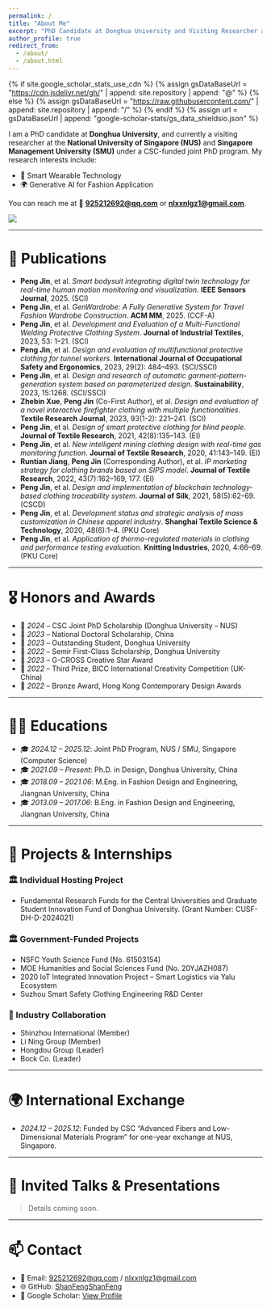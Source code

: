 ```yaml
---
permalink: /
title: "About Me"
excerpt: "PhD Candidate at Donghua University and Visiting Researcher at NUS / SMU"
author_profile: true
redirect_from: 
  - /about/
  - /about.html
---
```


{% if site.google_scholar_stats_use_cdn %}
{% assign gsDataBaseUrl = "https://cdn.jsdelivr.net/gh/" | append: site.repository | append: "@" %}
{% else %}
{% assign gsDataBaseUrl = "https://raw.githubusercontent.com/" | append: site.repository | append: "/" %}
{% endif %}
{% assign url = gsDataBaseUrl | append: "google-scholar-stats/gs_data_shieldsio.json" %}

<span class='anchor' id='about-me'></span>

I am a PhD candidate at **Donghua University**, and currently a visiting researcher at the **National University of Singapore (NUS)** and **Singapore Management University (SMU)** under a CSC-funded joint PhD program. My research interests include:

- 👕 Smart Wearable Technology
- 🌍 Generative AI for Fashion Application

You can reach me at 📧 **925212692@qq.com** or **nlxxnlgz1@gmail.com**.

<a href='https://scholar.google.com/citations?user=YOUR_ID&user=lJydfDEAAAAJ'>
  <img src="https://img.shields.io/endpoint?url={{ url | url_encode }}&logo=Google%20Scholar&labelColor=f6f6f6&color=9cf&style=flat&label=citations">
</a>



---

# 📝 Publications
- **Peng Jin**, et al. *Smart bodysuit integrating digital twin technology for real-time human motion monitoring and visualization*. **IEEE Sensors Journal**, 2025. (SCI)
- **Peng Jin**, et al. *GenWardrobe: A Fully Generative System for Travel Fashion Wardrobe Construction*. **ACM MM**, 2025. (CCF-A)
- **Peng Jin**, et al. *Development and Evaluation of a Multi-Functional Welding Protective Clothing System*. **Journal of Industrial Textiles**, 2023, 53: 1–21. (SCI)
- **Peng Jin**, et al. *Design and evaluation of multifunctional protective clothing for tunnel workers*. **International Journal of Occupational Safety and Ergonomics**, 2023, 29(2): 484–493. (SCI/SSCI)
- **Peng Jin**, et al. *Design and research of automatic garment-pattern-generation system based on parameterized design*. **Sustainability**, 2023, 15:1268. (SCI/SSCI)
- **Zhebin Xue**, **Peng Jin** (Co-First Author), et al. *Design and evaluation of a novel interactive firefighter clothing with multiple functionalities*. **Textile Research Journal**, 2023, 93(1-2): 221–241. (SCI)
- **Peng Jin**, et al. *Design of smart protective clothing for blind people*. **Journal of Textile Research**, 2021, 42(8):135–143. (EI)
- **Peng Jin**, et al. *New intelligent mining clothing design with real-time gas monitoring function*. **Journal of Textile Research**, 2020, 41:143–149. (EI)
- **Runtian Jiang**, **Peng Jin** (Corresponding Author), et al. *IP marketing strategy for clothing brands based on SIPS model*. **Journal of Textile Research**, 2022, 43(7):162–169, 177. (EI)
- **Peng Jin**, et al. *Design and implementation of blockchain technology-based clothing traceability system*. **Journal of Silk**, 2021, 58(5):62–69. (CSCD)
- **Peng Jin**, et al. *Development status and strategic analysis of mass customization in Chinese apparel industry*. **Shanghai Textile Science & Technology**, 2020, 48(6):1–4. (PKU Core)
- **Peng Jin**, et al. *Application of thermo-regulated materials in clothing and performance testing evaluation*. **Knitting Industries**, 2020, 4:66–69. (PKU Core)


---

# 🎖 Honors and Awards
- 🏅 *2024* – CSC Joint PhD Scholarship (Donghua University – NUS)
- 🏅 *2023* – National Doctoral Scholarship, China
- 🏅 *2023* – Outstanding Student, Donghua University
- 🏅 *2022* – Semir First-Class Scholarship, Donghua University
- 🏅 *2023* – G-CROSS Creative Star Award
- 🏅 *2022* – Third Prize, BICC International Creativity Competition (UK-China)
- 🏅 *2022* – Bronze Award, Hong Kong Contemporary Design Awards

---

# 🧑‍🎓 Educations
- 🎓 *2024.12 – 2025.12*: Joint PhD Program, NUS / SMU, Singapore (Computer Science)
- 🎓 *2021.09 – Present*: Ph.D. in Design, Donghua University, China
- 🎓 *2018.09 – 2021.06*: M.Eng. in Fashion Design and Engineering, Jiangnan University, China
- 🎓 *2013.09 – 2017.06*: B.Eng. in Fashion Design and Engineering, Jiangnan University, China

---

# 💼 Projects & Internships

### 🏛️ Individual Hosting Project
- Fundamental Research Funds for the Central Universities and Graduate Student Innovation Fund of Donghua University. (Grant Number: CUSF-DH-D-2024021)

### 🏛️ Government-Funded Projects
- NSFC Youth Science Fund (No. 61503154)
- MOE Humanities and Social Sciences Fund (No. 20YJAZH087)
- 2020 IoT Integrated Innovation Project – Smart Logistics via Yalu Ecosystem
- Suzhou Smart Safety Clothing Engineering R&D Center

### 🏢 Industry Collaboration
- Shinzhou International (Member)
- Li Ning Group (Member)
- Hongdou Group (Leader)
- Bock Co. (Leader)

---

# 🌍 International Exchange
- *2024.12 – 2025.12*: Funded by CSC “Advanced Fibers and Low-Dimensional Materials Program” for one-year exchange at NUS, Singapore.

---

# 📢 Invited Talks & Presentations
> Details coming soon.

---

# 📫 Contact
- 📧 Email: 925212692@qq.com / nlxxnlgz1@gmail.com  
- 🌐 GitHub: [ShanFengShanFeng](https://github.com/ShanFengShanFeng)  
- 🧠 Google Scholar: [View Profile](https://scholar.google.com.hk/citations?user=lJydfDEAAAAJ&hl)